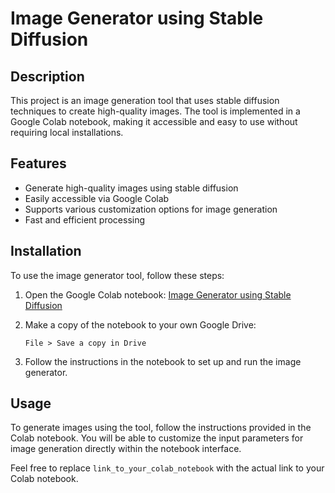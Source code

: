 # Image Generator using Stable Diffusion

## Description

This project is an image generation tool that uses stable diffusion techniques to create high-quality images. The tool is implemented in a Google Colab notebook, making it accessible and easy to use without requiring local installations.

## Features

- Generate high-quality images using stable diffusion
- Easily accessible via Google Colab
- Supports various customization options for image generation
- Fast and efficient processing

## Installation

To use the image generator tool, follow these steps:

1. Open the Google Colab notebook:
   [Image Generator using Stable Diffusion](https://colab.research.google.com/drive/1aHXiuhGrXipmT1LPyTq67D5Sg1kS7vD2#scrollTo=syaH2P5xpbSa)

2. Make a copy of the notebook to your own Google Drive:
   ```
   File > Save a copy in Drive
   ```

3. Follow the instructions in the notebook to set up and run the image generator.

## Usage

To generate images using the tool, follow the instructions provided in the Colab notebook. You will be able to customize the input parameters for image generation directly within the notebook interface.



Feel free to replace `link_to_your_colab_notebook` with the actual link to your Colab notebook.
